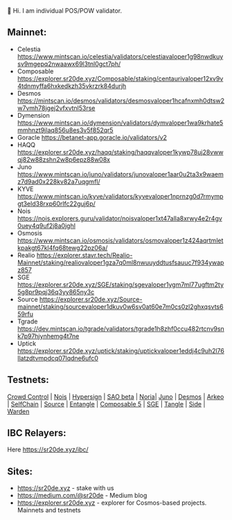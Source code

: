 👋 Hi. I am individual POS/POW validator.
## Mainnet:
- Celestia https://www.mintscan.io/celestia/validators/celestiavaloper1g98nwdkuysv9mgepq2nwaawx69l3tnl0gct7ph/
- Composable https://explorer.sr20de.xyz/Composable/staking/centaurivaloper12xv9v4tdnmyffa6hxkedkzh35vkrzrk84durjh
- Desmos https://mintscan.io/desmos/validators/desmosvaloper1hcafnxmh0dtsw2w7vmh78jgej2vfxvtnl53rse
- Dymension https://www.mintscan.io/dymension/validators/dymvaloper1wa9krhate5mmhnzt9jlaq856u8es3v5f852qr5
- Goracle https://betanet-app.goracle.io/validators/v2
- HAQQ https://explorer.sr20de.xyz/haqq/staking/haqqvaloper1kywp78uj28vwwqj82w88zshn2w8p6epz88w08x
- Juno https://www.mintscan.io/juno/validators/junovaloper1aar0u2ta3x9waemz7d9ad0x228kv82a7uqgmfl/
- KYVE https://www.mintscan.io/kyve/validators/kyvevaloper1nprnzg0d7rmympgt3eld38rxp60rlfc22guj6p/
- Nois https://nois.explorers.guru/validator/noisvaloper1xt47alla8xrwy4e2r4gv0uey4q9uf2j8a0jghl
- Osmosis https://www.mintscan.io/osmosis/validators/osmovaloper1z424aqrtmletkpakgt67kl4fq68tewg22pz06a/
- Realio https://explorer.stavr.tech/Realio-Mainnet/staking/realiovaloper1gza7q0ml8nwuuyddtusfsauuc7f934ywapz857
- SGE https://explorer.sr20de.xyz/SGE/staking/sgevaloper1ygm7ml77ugftm2ty5g8pr9pqj36q3yy865ny3c
- Source https://explorer.sr20de.xyz/Source-mainnet/staking/sourcevaloper1dkuv0w6sv0at60e7m0cs0zl2ghxqsvts659rfu
- Tgrade https://dev.mintscan.io/tgrade/validators/tgrade1h8zhf0ccu482rtcnv9snk7p97hjynhemg4t7ne
- Uptick https://explorer.sr20de.xyz/uptick/staking/uptickvaloper1eddj4c9uh2l76llatzdtvmpdcq07lqdne6ufc0

## Testnets:

[Crowd Control](https://explorer.sr20de.xyz/Crowd%20Control%20testnet/staking/ccvaloper18nyh27lwp5dp8j396srrvq52hufeu9vst2fs7g) | [Nois](https://explorer.sr20de.xyz/nois-testnet/staking/noisvaloper1j2nyll7ll64pwkv9270juletq4fq7y8up0elg8) | [Hypersign](https://explorer.sr20de.xyz/Hypersign-testnet/staking/hidvaloper13qdlktc9klx6l2emx3gwjwc0g9x2lntezd3tqr) | [SAO beta](https://explorer.sao.network/sao-beta/staking/saovaloper1k5xys8pla7aacd4z43jax7wnf03zkrjjz82evk) | [Noria](https://app.noria.network/noria/staking/noriavaloper1kjuqpc7n8rfalefnuc96pyqyr2ret3p29z26pw)| [Juno](https://testnet.mintscan.io/juno-testnet/validators/junovaloper1aar0u2ta3x9waemz7d9ad0x228kv82a7uqgmfl)  | [Desmos](https://testnet.ping.pub/desmos/staking/desmosvaloper1rrzpxa996ga4czzwn7nn4nmla0tpy23uhxf93v) | [Arkeo](https://exp.utsa.tech/arkeo-test/staking/tarkeovaloper1z6fn72t5kxrhs7p53k3w2mywu397c4ngfcr4lp)  | [SelfChain](https://explorer.stavr.tech/Selfchain-testnet/staking/selfvaloper1zj7rjau0raktwes7mcp6wvr0mcc56qujeausx9)  | [Source](https://explorer.sr20de.xyz/Source-testnet/staking/sourcevaloper1dkuv0w6sv0at60e7m0cs0zl2ghxqsvts659rfu)  | [Entangle](https://explorer.stavr.tech/Entangle-testnet/staking/ethmvaloper1hm66x5rtzrcdfhuvwg2lh37lzgwsupnnue4gnh) | [Composable 5](https://explorer.stavr.tech/Composable-Testnet/staking/centaurivaloper10pu0ng88wfeq2r0sckx3j87twyupksxnpu3u4t) | [SGE](https://explorer.sr20de.xyz/SGE-Testnet/staking/sgevaloper1gn2dsxxgndg6x9azgl5p6vx5np7v8pemda6uzp)  | [Tangle](https://telemetry.polkadot.io/#list/0x3d22af97d919611e03bbcbda96f65988758865423e89b2d99547a6bb61452db3) | [Side](https://explorer.side.exchange/testnet/staking/sidevaloper1tpe20h7tsh8y8er9td5wwwg840u4yxmlecdtxw)  | [Warden](https://warden-explorer.paranorm.pro/warden/staking/wardenvaloper1c8rg6spz7ag3mt9ywdf5ql7r5v0mxp4qddzvjk)


## IBC Relayers:
Here https://sr20de.xyz/ibc/

## Sites:
- https://sr20de.xyz - stake with us
- https://medium.com/@sr20de - Medium blog
- https://explorer.sr20de.xyz - explorer for Cosmos-based projects. Mainnets and testnets



<!---
Sr20dem/Sr20dem is a ✨ special ✨ repository because its `README.md` (this file) appears on your GitHub profile.
You can click the Preview link to take a look at your changes.
--->
